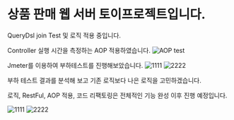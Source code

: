 # 상품 판매 웹 서버 토이프로젝트입니다.

QueryDsl join Test 및 로직 적용 중입니다.

Controller 실행 시간을 측정하는 AOP 적용하였습니다.
![AOP test](https://user-images.githubusercontent.com/90826012/163409662-490724ab-d85c-473f-9877-0a299660038c.PNG)


Jmeter를 이용하여 부하테스트를 진행해보았습니다.
![1111](https://user-images.githubusercontent.com/90826012/158863172-67ca1b20-ae7e-41e8-abd0-47ba63311d40.PNG)
![2222](https://user-images.githubusercontent.com/90826012/158863175-9e3158ac-d468-4892-bf53-770484fe964f.PNG)

부하 테스트 결과를 분석해 보고 기존 로직보다 나은 로직을 고민하겠습니다.

로직, RestFul, AOP 적용, 코드 리팩토링은 전체적인 기능 완성 이후 진행 예정입니다.

![1111](https://user-images.githubusercontent.com/90826012/158407519-61dedf98-3d39-4a84-b65b-837e8e4f8daa.PNG)
![2222](https://user-images.githubusercontent.com/90826012/158407527-faf48ddf-f85b-4e80-9bd2-93ae03b02180.PNG)


